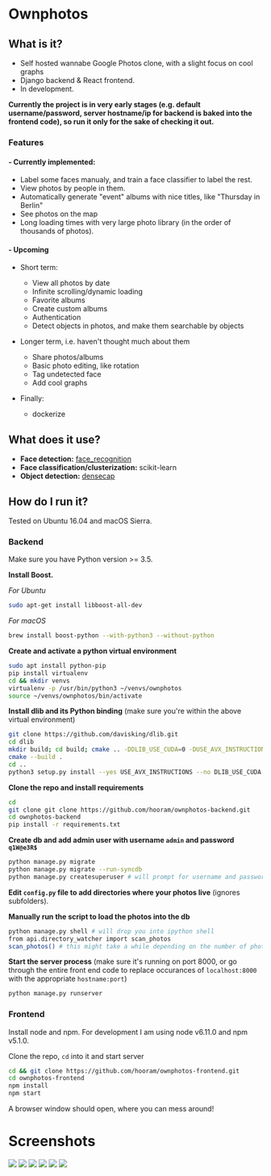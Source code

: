 # Ownphotos

## What is it?

- Self hosted wannabe Google Photos clone, with a slight focus on cool graphs
- Django backend & React frontend. 
- In development. 

**Currently the project is in very early stages (e.g. default username/password, server hostname/ip for backend is baked into the frontend code), so run it only for the sake of checking it out.**

### Features


#### - Currently implemented:
  
  - Label some faces manualy, and train a face classifier to label the rest.
  - View photos by people in them.
  - Automatically generate "event" albums with nice titles, like "Thursday in Berlin"
  - See photos on the map
  - Long loading times with very large photo library (in the order of thousands of photos).

#### - Upcoming

  - Short term:
    - View all photos by date
    - Infinite scrolling/dynamic loading
    - Favorite albums
    - Create custom albums
    - Authentication
    - Detect objects in photos, and make them searchable by objects

  - Longer term, i.e. haven't thought much about them
    - Share photos/albums
    - Basic photo editing, like rotation
    - Tag undetected face
    - Add cool graphs

  - Finally:
    - dockerize

## What does it use?

- **Face detection:** [face_recognition](https://github.com/ageitgey/face_recognition) 
- **Face classification/clusterization:** scikit-learn
- **Object detection:** [densecap](https://github.com/jcjohnson/densecap)


## How do I run it?

Tested on Ubuntu 16.04 and macOS Sierra.

### Backend


Make sure you have Python version >= 3.5. 

**Install Boost.**

*For Ubuntu*
```bash
sudo apt-get install libboost-all-dev
```

*For macOS*
```bash
brew install boost-python --with-python3 --without-python
```

**Create and activate a python virtual environment**


```bash
sudo apt install python-pip
pip install virtualenv
cd && mkdir venvs
virtualenv -p /usr/bin/python3 ~/venvs/ownphotos 
source ~/venvs/ownphotos/bin/activate
```

**Install dlib and its Python binding** (make sure you're within the above virtual environment)


```bash
git clone https://github.com/davisking/dlib.git
cd dlib
mkdir build; cd build; cmake .. -DDLIB_USE_CUDA=0 -DUSE_AVX_INSTRUCTIONS=1;
cmake --build .
cd ..
python3 setup.py install --yes USE_AVX_INSTRUCTIONS --no DLIB_USE_CUDA
```

**Clone the repo and install requirements**

```bash
cd
git clone git clone https://github.com/hooram/ownphotos-backend.git
cd ownphotos-backend
pip install -r requirements.txt
```

**Create db and add admin user with username `admin` and password `q1W@e3R$`**

```bash
python manage.py migrate
python manage.py migrate --run-syncdb
python manage.py createsuperuser # will prompt for username and password. use admin/password
```

**Edit `config.py` file to add directories where your photos live** (ignores subfolders).

**Manually run the script to load the photos into the db**

```bash
python manage.py shell # will drop you into ipython shell
from api.directory_watcher import scan_photos
scan_photos() # this might take a while depending on the number of photos
```

**Start the server process** (make sure it's running on port 8000, or go through the entire front end code to replace occurances of `localhost:8000` with the appropriate `hostname:port`)

```bash
python manage.py runserver
```


### Frontend

Install node and npm. For development I am using node v6.11.0 and npm v5.1.0.

Clone the repo, `cd` into it and start server

```bash
cd && git clone https://github.com/hooram/ownphotos-frontend.git
cd ownphotos-frontend
npm install
npm start
```

A browser window should open, where you can mess around!

# Screenshots

![](/screenshots/face-dashboard.png)
![](/screenshots/people-dashboard.png)
![](/screenshots/album-events.png)
![](/screenshots/album-event-gallery.png)
![](/screenshots/album-people.png)
![](/screenshots/album-people-gallery.png)
